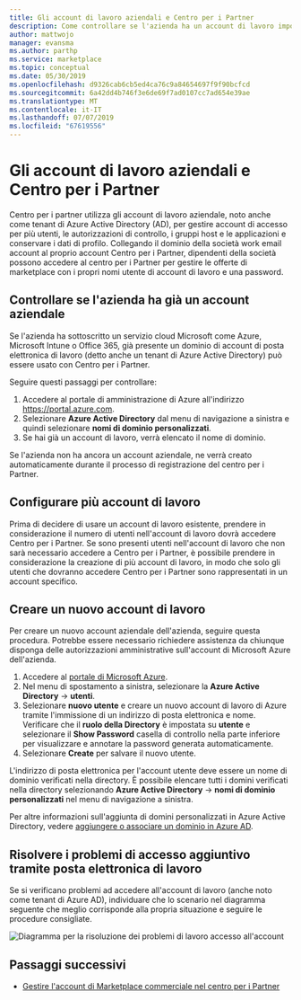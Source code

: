 ```yaml
---
title: Gli account di lavoro aziendali e Centro per i Partner
description: Come controllare se l'azienda ha un account di lavoro impostato con Microsoft, creare un nuovo account aziendale o impostare più account di lavoro da usare con Centro per i Partner.
author: mattwojo
manager: evansma
ms.author: parthp
ms.service: marketplace
ms.topic: conceptual
ms.date: 05/30/2019
ms.openlocfilehash: d9326cab6cb5ed4ca76c9a84654697f9f90bcfcd
ms.sourcegitcommit: 6a42dd4b746f3e6de69f7ad0107cc7ad654e39ae
ms.translationtype: MT
ms.contentlocale: it-IT
ms.lasthandoff: 07/07/2019
ms.locfileid: "67619556"
---
```

# <a name="company-work-accounts-and-partner-center"></a>Gli account di lavoro aziendali e Centro per i Partner

Centro per i partner utilizza gli account di lavoro aziendale, noto anche come tenant di Azure Active Directory (AD), per gestire account di accesso per più utenti, le autorizzazioni di controllo, i gruppi host e le applicazioni e conservare i dati di profilo. Collegando il dominio della società work email account al proprio account Centro per i Partner, dipendenti della società possono accedere al centro per i Partner per gestire le offerte di marketplace con i propri nomi utente di account di lavoro e una password.

## <a name="check-whether-your-company-already-has-a-work-account"></a>Controllare se l'azienda ha già un account aziendale

Se l'azienda ha sottoscritto un servizio cloud Microsoft come Azure, Microsoft Intune o Office 365, già presente un dominio di account di posta elettronica di lavoro (detto anche un tenant di Azure Active Directory) può essere usato con Centro per i Partner.

Seguire questi passaggi per controllare:
1. Accedere al portale di amministrazione di Azure all'indirizzo https://portal.azure.com.
2. Selezionare **Azure Active Directory** dal menu di navigazione a sinistra e quindi selezionare **nomi di dominio personalizzati**.
3. Se hai già un account di lavoro, verrà elencato il nome di dominio.

Se l'azienda non ha ancora un account aziendale, ne verrà creato automaticamente durante il processo di registrazione del centro per i Partner.

## <a name="set-up-multiple-work-accounts"></a>Configurare più account di lavoro

Prima di decidere di usare un account di lavoro esistente, prendere in considerazione il numero di utenti nell'account di lavoro dovrà accedere Centro per i Partner. Se sono presenti utenti nell'account di lavoro che non sarà necessario accedere a Centro per i Partner, è possibile prendere in considerazione la creazione di più account di lavoro, in modo che solo gli utenti che dovranno accedere Centro per i Partner sono rappresentati in un account specifico.

## <a name="create-a-new-work-account"></a>Creare un nuovo account di lavoro

Per creare un nuovo account aziendale dell'azienda, seguire questa procedura. Potrebbe essere necessario richiedere assistenza da chiunque disponga delle autorizzazioni amministrative sull'account di Microsoft Azure dell'azienda.

1. Accedere al [portale di Microsoft Azure](https://portal.azure.com).
2. Nel menu di spostamento a sinistra, selezionare la **Azure Active Directory** -> **utenti**.
3. Selezionare **nuovo utente** e creare un nuovo account di lavoro di Azure tramite l'immissione di un indirizzo di posta elettronica e nome. Verificare che il **ruolo della Directory** è impostata su **utente** e selezionare il **Show Password** casella di controllo nella parte inferiore per visualizzare e annotare la password generata automaticamente.
4. Selezionare **Create** per salvare il nuovo utente.

L'indirizzo di posta elettronica per l'account utente deve essere un nome di dominio verificati nella directory. È possibile elencare tutti i domini verificati nella directory selezionando **Azure Active Directory** -> **nomi di dominio personalizzati** nel menu di navigazione a sinistra.

Per altre informazioni sull'aggiunta di domini personalizzati in Azure Active Directory, vedere [aggiungere o associare un dominio in Azure AD](https://docs.microsoft.com/azure/active-directory/active-directory-add-domain).

## <a name="troubleshoot-work-email-sign-in"></a>Risolvere i problemi di accesso aggiuntivo tramite posta elettronica di lavoro

Se si verificano problemi ad accedere all'account di lavoro (anche noto come tenant di Azure AD), individuare che lo scenario nel diagramma seguente che meglio corrisponde alla propria situazione e seguire le procedure consigliate.

![Diagramma per la risoluzione dei problemi di lavoro accesso all'account](./media/onboarding-aad-flow.png)

## <a name="next-steps"></a>Passaggi successivi

- [Gestire l'account di Marketplace commerciale nel centro per i Partner](./manage-account.md) 
